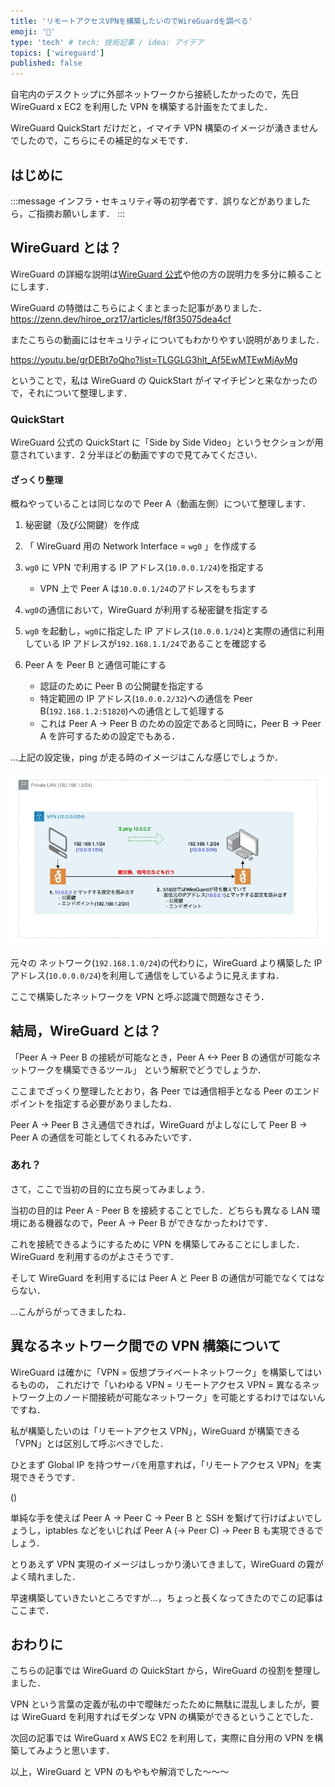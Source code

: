 ```yaml
---
title: 'リモートアクセスVPNを構築したいのでWireGuardを調べる'
emoji: '🐉'
type: 'tech' # tech: 技術記事 / idea: アイデア
topics: ['wireguard']
published: false
---
```


自宅内のデスクトップに外部ネットワークから接続したかったので，先日 WireGuard x EC2 を利用した VPN を構築する計画をたてました．

WireGuard QuickStart だけだと，イマイチ VPN 構築のイメージが湧きませんでしたので，こちらにその補足的なメモです．

## はじめに

:::message
インフラ・セキュリティ等の初学者です．誤りなどがありましたら，ご指摘お願いします．
:::

## WireGuard とは？

WireGuard の詳細な説明は[WireGuard 公式](https://www.wireguard.com/)や他の方の説明力を多分に頼ることにします．

WireGuard の特徴はこちらによくまとまった記事がありました．
https://zenn.dev/hiroe_orz17/articles/f8f35075dea4cf

またこちらの動画にはセキュリティについてもわかりやすい説明がありました．

https://youtu.be/grDEBt7oQho?list=TLGGLG3hlt_Af5EwMTEwMjAyMg

ということで，私は WireGuard の QuickStart がイマイチピンと来なかったので，それについて整理します．

### QuickStart

WireGuard 公式の QuickStart に「Side by Side Video」というセクションが用意されています．2 分半ほどの動画ですので見てみてください．

#### ざっくり整理

概ねやっていることは同じなので Peer A（動画左側）について整理します．

1. 秘密鍵（及び公開鍵）を作成

2. 「 WireGuard 用の Network Interface = `wg0` 」を作成する

3. `wg0` に VPN で利用する IP アドレス(`10.0.0.1/24`)を指定する

   - VPN 上で Peer A は`10.0.0.1/24`のアドレスをもちます

4. `wg0`の通信において，WireGuard が利用する秘密鍵を指定する

5. `wg0` を起動し，`wg0`に指定した IP アドレス(`10.0.0.1/24`)と実際の通信に利用している IP アドレスが`192.168.1.1/24`であることを確認する

6. Peer A を Peer B と通信可能にする
   - 認証のために Peer B の公開鍵を指定する
   - 特定範囲の IP アドレス(`10.0.0.2/32`)への通信を Peer B(`192.168.1.2:51820`)への通信として処理する
   - これは Peer A -> Peer B のための設定であると同時に，Peer B -> Peer A を許可するための設定でもある．

...上記の設定後，ping が走る時のイメージはこんな感じでしょうか．

![](/images/wireguard-quickstart.jpg)

元々の ネットワーク(`192.168.1.0/24`)の代わりに，WireGuard より構築した IP アドレス(`10.0.0.0/24`)を利用して通信をしているように見えますね．

ここで構築したネットワークを VPN と呼ぶ認識で問題なさそう．

## 結局，WireGuard とは？

「Peer A -> Peer B の接続が可能なとき，Peer A <-> Peer B の通信が可能なネットワークを構築できるツール」
という解釈でどうでしょうか．

ここまでざっくり整理したとおり，各 Peer では通信相手となる Peer のエンドポイントを指定する必要がありましたね．

Peer A -> Peer B さえ通信できれば，WireGuard がよしなにして Peer B -> Peer A の通信を可能としてくれるみたいです．

### あれ？

さて，ここで当初の目的に立ち戻ってみましょう．

当初の目的は Peer A - Peer B を接続することでした．どちらも異なる LAN 環境にある機器なので，Peer A -> Peer B ができなかったわけです．

これを接続できるようにするために VPN を構築してみることにしました．WireGuard を利用するのがよさそうです．

そして WireGuard を利用するには Peer A と Peer B の通信が可能でなくてはならない．

...こんがらがってきましたね．

## 異なるネットワーク間での VPN 構築について

WireGuard は確かに「VPN = 仮想プライベートネットワーク」を構築してはいるものの，
これだけで「いわゆる VPN = リモートアクセス VPN = 異なるネットワーク上のノード間接続が可能なネットワーク」を可能とするわけではないんですね．

私が構築したいのは「リモートアクセス VPN」，WireGuard が構築できる「VPN」とは区別して呼ぶべきでした．

ひとまず Global IP を持つサーバを用意すれば，「リモートアクセス VPN」を実現できそうです．

()

単純な手を使えば Peer A -> Peer C -> Peer B と SSH を繋げて行けばよいでしょうし，iptables などをいじれば Peer A (-> Peer C) -> Peer B も実現できるでしょう．

とりあえず VPN 実現のイメージはしっかり湧いてきまして，WireGuard の霧がよく晴れました．

早速構築していきたいところですが...，ちょっと長くなってきたのでこの記事はここまで．

## おわりに

こちらの記事では WireGuard の QuickStart から，WireGuard の役割を整理しました．

VPN という言葉の定義が私の中で曖昧だったために無駄に混乱しましたが，要は WireGuard を利用すればモダンな VPN の構築ができるということでした．

次回の記事では WireGuard x AWS EC2 を利用して，実際に自分用の VPN を構築してみようと思います．

以上，WireGuard と VPN のもやもや解消でした〜〜〜
